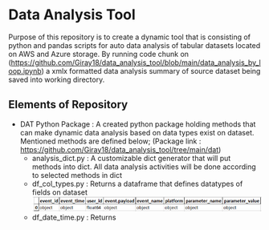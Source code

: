 # Data Analysis Tool
Purpose of this repository is to create a dynamic tool that is consisting of python and pandas scripts for auto data analysis of tabular datasets located on AWS and Azure storage.
By running code chunk on (https://github.com/Giray18/data_analysis_tool/blob/main/data_analysis_by_loop.ipynb) a xmlx formatted data analysis summary of source dataset being saved into working directory.

## Elements of Repository
* DAT Python Package : A created python package holding methods that can make dynamic data analysis based on data types exist on dataset. Mentioned methods are defined below; (Package link : https://github.com/Giray18/data_analysis_tool/tree/main/dat)
  * analysis_dict.py : A customizable dict generator that will put methods into dict. All data analysis activities will be done according to selected methods in dict
  * df_col_types.py : Returns a dataframe that defines datatypes of fields on dataset
  ![picture alt](data_analysis_tool_output_screenshots/df_col_types.PNG)  
  * df_date_time.py : Returns 
